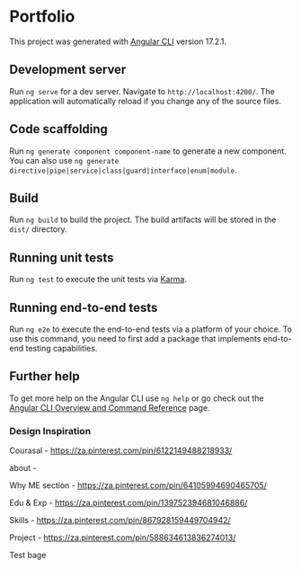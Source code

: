 # Portfolio

This project was generated with [Angular CLI](https://github.com/angular/angular-cli) version 17.2.1.

## Development server

Run `ng serve` for a dev server. Navigate to `http://localhost:4200/`. The application will automatically reload if you change any of the source files.

## Code scaffolding

Run `ng generate component component-name` to generate a new component. You can also use `ng generate directive|pipe|service|class|guard|interface|enum|module`.

## Build

Run `ng build` to build the project. The build artifacts will be stored in the `dist/` directory.

## Running unit tests

Run `ng test` to execute the unit tests via [Karma](https://karma-runner.github.io).

## Running end-to-end tests

Run `ng e2e` to execute the end-to-end tests via a platform of your choice. To use this command, you need to first add a package that implements end-to-end testing capabilities.

## Further help

To get more help on the Angular CLI use `ng help` or go check out the [Angular CLI Overview and Command Reference](https://angular.io/cli) page.








### Design Inspiration 

Courasal - https://za.pinterest.com/pin/6122149488218933/

about - 

Why ME section - https://za.pinterest.com/pin/64105994690465705/



Edu & Exp  - https://za.pinterest.com/pin/139752394681046886/

Skills - https://za.pinterest.com/pin/867928159449704942/

Project - https://za.pinterest.com/pin/588634613836274013/

Test bage